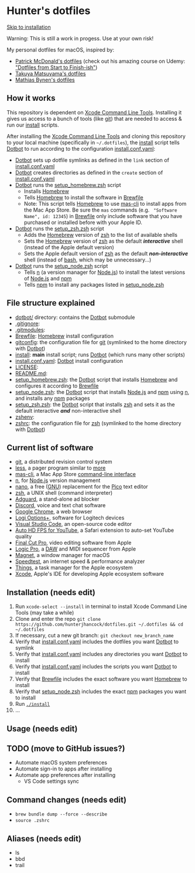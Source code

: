 # Hunter's dotfiles

[Skip to installation](#Installation)

Warning: This is still a work in progess. Use at your own risk!

My personal dotfiles for macOS, inspired by:
- [Patrick McDonald's dotfiles](https://github.com/eieioxyz/dotfiles_macos) (check out his amazing course on Udemy: ["Dotfiles from Start to Finish-ish"](https://www.udemy.com/share/1043Ta3@fWYLq4xuDOzVCe1n-FaqtWDKj3GC3nhuomzNqQF4nzT-7OwA669olDFasO7t_S53Tw==/))
- [Takuya Matsuyama's dotfiles](https://github.com/craftzdog/dotfiles-public)
- [Mathias Bynen's dotfiles](https://github.com/mathiasbynens/dotfiles)

## How it works

This repository is dependent on [Xcode Command Line Tools](https://developer.apple.com/library/archive/technotes/tn2339/_index.html#//apple_ref/doc/uid/DTS40014588-CH1-WHAT_IS_THE_COMMAND_LINE_TOOLS_PACKAGE_). Installing it gives us access to a bunch of tools (like [git](https://git-scm.com)) that are needed to access & run our [install](install) scripts.

After installing the [Xcode Command Line Tools](https://developer.apple.com/library/archive/technotes/tn2339/_index.html#//apple_ref/doc/uid/DTS40014588-CH1-WHAT_IS_THE_COMMAND_LINE_TOOLS_PACKAGE_) and cloning this repository to your local machine (specifically in `~/.dotfiles`), the [install](install) script tells [Dotbot](https://github.com/anishathalye/dotbot) to run according to the configuration [install.conf.yaml](install.conf.yaml):

- [Dotbot](https://github.com/anishathalye/dotbot) sets up dotfile symlinks as defined in the `link` section of [install.conf.yaml](install.conf.yaml)
- [Dotbot](https://github.com/anishathalye/dotbot) creates directories as defined in the `create` section of [install.conf.yaml](install.conf.yaml)
- [Dotbot](https://github.com/anishathalye/dotbot) runs the [setup_homebrew.zsh](setup_homebrew.zsh) script
    - Installs [Homebrew](https://brew.sh)
    - Tells [Homebrew](https://brew.sh) to install the software in [Brewfile](Brewfile)
    - Note: This script tells [Homebrew](https://brew.sh) to use [mas-cli](https://github.com/mas-cli/mas) to install apps from the Mac App Store. Be sure the `mas` commands (e.g. ` "Software Name", id: 12345`) in [Brewfile](Brewfile) only include software that you have purchased or installed before with your Apple ID.
- [Dotbot](https://github.com/anishathalye/dotbot) runs the [setup_zsh.zsh](setup_zsh.zsh) script
    - Adds the [Homebrew](https://brew.sh) version of [zsh](https://zsh.sourceforge.io) to the list of available shells
    - Sets the [Homebrew](https://brew.sh) version of [zsh](https://zsh.sourceforge.io) as the default ***interactive*** shell (instead of the Apple default version)
    - Sets the Apple default version of [zsh](https://zsh.sourceforge.io) as the default ***non-interactive*** shell (instead of [bash](https://www.gnu.org/software/bash/), which may be unnecessary...)
- [Dotbot](https://github.com/anishathalye/dotbot) runs the [setup_node.zsh](setup_node.zsh) script
    - Tells [n](https://github.com/tj/n) (a version manager for [Node.js](https://nodejs.org/en/)) to install the latest versions of [Node.js](https://nodejs.org/en/) and [npm](https://www.npmjs.com)
    - Tells [npm](https://www.npmjs.com) to install any packages listed in [setup_node.zsh](setup_node.zsh)

## File structure explained

- [dotbot/](dotbot/) directory: contains the [Dotbot](https://github.com/anishathalye/dotbot) submodule
- [.gitignore](.gitignore): 
- [.gitmodules](.gitmodules): 
- [Brewfile](Brewfile): [Homebrew](https://brew.sh) install configuration
- [gitconfig](gitconfig): the configuration file for [git](https://git-scm.com) (symlinked to the home directory with [Dotbot](https://github.com/anishathalye/dotbot))
- [install](install): **main** install script; runs [Dotbot](https://github.com/anishathalye/dotbot) (which runs many other scripts)
- [install.conf.yaml](install.conf.yaml): [Dotbot](https://github.com/anishathalye/dotbot) install configuration
- [LICENSE](LICENSE): 
- [README.md](README.md): 
- [setup_homebrew.zsh](setup_homebrew.zsh): the [Dotbot](https://github.com/anishathalye/dotbot) script that installs [Homebrew](https://brew.sh) and configures it according to [Brewfile](Brewfile)
- [setup_node.zsh](setup_node.zsh): the [Dotbot](https://github.com/anishathalye/dotbot) script that installs [Node.js](https://nodejs.org/en/) and [npm](https://www.npmjs.com) using [n](https://github.com/tj/n), and installs any [npm](https://www.npmjs.com) packages
- [setup_zsh.zsh](setup_zsh.zsh): the [Dotbot](https://github.com/anishathalye/dotbot) script that installs [zsh](https://zsh.sourceforge.io) and sets it as the default interactive ***and*** non-interactive shell
- [zshenv](zshenv): 
- [zshrc](zshrc): the configuration file for [zsh](https://zsh.sourceforge.io) (symlinked to the home directory with [Dotbot](https://github.com/anishathalye/dotbot))

## Current list of software

- [git](https://git-scm.com), a distributed revision control system
- [less](https://www.greenwoodsoftware.com/less/), a pager program similar to [more](https://en.wikipedia.org/wiki/More_(command))
- [mas-cli](https://github.com/mas-cli/mas), a Mac App Store [command-line interface](https://en.wikipedia.org/wiki/Command-line_interface)
- [n](https://github.com/tj/n), for [Node.js](https://nodejs.org/en/) version management
- [nano](https://www.nano-editor.org), a free ([GNU](https://www.gnu.org)) replacement for the [Pico](https://www.uic.edu/depts/accc/software/pine/pico) text editor
- [zsh](https://zsh.sourceforge.io), a UNIX shell (command interpreter)
- [Adguard](https://adguard.com/), a stand-alone ad blocker
- [Discord](https://discord.com), voice and text chat software
- [Google Chrome](https://www.google.com/chrome/), a web browser
- [Logi Options+](https://www.logitech.com/en-us/software/logi-options-plus.html), software for Logitech devices
- [Visual Studio Code](https://code.visualstudio.com), an open-source code editor
- [Auto HD FPS for YouTube](https://apps.apple.com/us/app/auto-hd-fps-for-youtube/id1546729687), a Safari extension to auto-set YouTube quality
- [Final Cut Pro](https://www.apple.com/final-cut-pro/), video editing software from Apple
- [Logic Pro](https://www.apple.com/logic-pro/), a [DAW](https://en.wikipedia.org/wiki/Digital_audio_workstation) and MIDI sequencer from Apple
- [Magnet](https://magnet.crowdcafe.com), a window manager for macOS
- [Speedtest](https://www.speedtest.net/about), an internet speed & performance analyzer
- [Things](https://culturedcode.com/things/), a task manager for the Apple ecosystem
- [Xcode](https://developer.apple.com/xcode/), Apple's IDE for developing Apple ecosystem software

## Installation (needs edit)

1. Run `xcode-select --install` in terminal to install Xcode Command Line Tools (may take a while)
1. Clone and enter the repo `git clone https://github.com/hunterjhancock/dotfiles.git ~/.dotfiles && cd ~/.dotfiles`
1. If necessary, cut a new git branch: `git checkout new_branch_name`
1. Verify that [install.conf.yaml](install.conf.yaml) includes the dotfiles you want [Dotbot](https://github.com/anishathalye/dotbot) to symlink
1. Verify that [install.conf.yaml](install.conf.yaml) includes any directories you want [Dotbot](https://github.com/anishathalye/dotbot) to install
1. Verify that [install.conf.yaml](install.conf.yaml) includes the scripts you want [Dotbot](https://github.com/anishathalye/dotbot) to install
1. Verify that [Brewfile](Brewfile) includes the exact software you want [Homebrew](https://brew.sh) to install
1. Verify that [setup_node.zsh](setup_node.zsh) includes the exact [npm](https://www.npmjs.com) packages you want to install
1. Run [`./install`](install)
1. ...

## Usage (needs edit)



## TODO (move to GitHub issues?)
- Automate macOS system preferences
- Automate sign-in to apps after installing
- Automate app preferences after installing
    - VS Code settings sync

## Command changes (needs edit)
- `brew bundle dump --force --describe`
- `source .zshrc`

## Aliases (needs edit)
- ls
- bbd
- trail